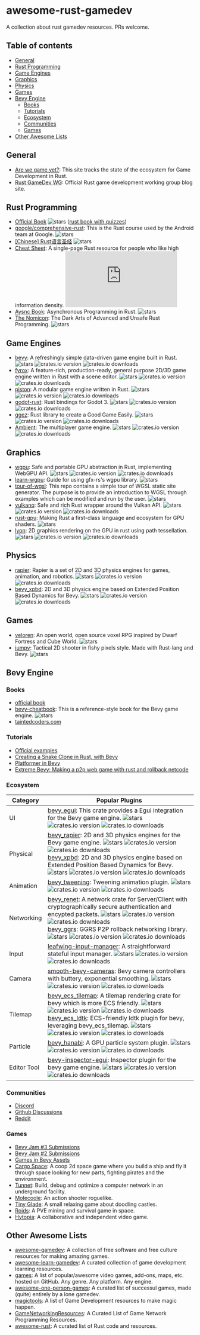 # awesome-rust-gamedev
A collection about rust gamedev resources. PRs welcome.

## Table of contents
- [General](#general)
- [Rust Programming](#rust-programming)
- [Game Engines](#game-engines)
- [Graphics](#graphics)
- [Physics](#physics)
- [Games](#games)
- [Bevy Engine](#bevy-engine)
  - [Books](#books)
  - [Tutorials](#tutorials)
  - [Ecosystem](#ecosystem)
  - [Communities](#communities)
  - [Games](#games-1)
- [Other Awesome Lists](#other-awesome-lists)

## General
- [Are we game yet?](https://arewegameyet.rs/): This site tracks the state of the ecosystem for Game Development in Rust.
- [Rust GameDev WG](https://gamedev.rs/): Official Rust game development working group blog site.

## Rust Programming
- [Official Book](https://doc.rust-lang.org/book/) ![stars](https://img.shields.io/github/stars/rust-lang/book) ([rust book with quizzes](https://rust-book.cs.brown.edu/))
- [google/comprehensive-rust](https://github.com/google/comprehensive-rust): This is the Rust course used by the Android team at Google. ![stars](https://img.shields.io/github/stars/google/comprehensive-rust)
- [[Chinese] Rust语言圣经](https://course.rs/about-book.html) ![stars](https://img.shields.io/github/stars/sunface/rust-course)
- [Cheat Sheet](https://github.com/ralfbiedert/cheats.rs/): A single-page Rust resource for people who like high information density. ![stars](https://img.shields.io/github/stars/ralfbiedert/cheats.rs)
- [Aysnc Book](https://rust-lang.github.io/async-book/): Asynchronous Programming in Rust. ![stars](https://img.shields.io/github/stars/rust-lang/async-book)
- [The Nomicon](https://doc.rust-lang.org/nomicon/): The Dark Arts of Advanced and Unsafe Rust Programming. ![stars](https://img.shields.io/github/stars/rust-lang/nomicon)

## Game Engines
- [bevy](https://github.com/bevyengine/bevy): A refreshingly simple data-driven game engine built in Rust. ![stars](https://img.shields.io/github/stars/bevyengine/bevy) ![crates.io version](https://img.shields.io/crates/v/bevy.svg) ![crates.io downloads](https://img.shields.io/crates/d/bevy.svg)
- [fyrox](https://github.com/FyroxEngine/Fyrox): A feature-rich, production-ready, general purpose 2D/3D game engine written in Rust with a scene editor. ![stars](https://img.shields.io/github/stars/FyroxEngine/Fyrox) ![crates.io version](https://img.shields.io/crates/v/fyrox.svg) ![crates.io downloads](https://img.shields.io/crates/d/fyrox.svg)
- [piston](https://github.com/PistonDevelopers/piston): A modular game engine written in Rust. ![stars](https://img.shields.io/github/stars/PistonDevelopers/piston) ![crates.io version](https://img.shields.io/crates/v/piston.svg) ![crates.io downloads](https://img.shields.io/crates/d/piston.svg)
- [godot-rust](https://github.com/godot-rust/gdnative): Rust bindings for Godot 3. ![stars](https://img.shields.io/github/stars/godot-rust/gdnative) ![crates.io version](https://img.shields.io/crates/v/gdnative.svg) ![crates.io downloads](https://img.shields.io/crates/d/gdnative.svg)
- [ggez](https://github.com/ggez/ggez): Rust library to create a Good Game Easily. ![stars](https://img.shields.io/github/stars/ggez/ggez) ![crates.io version](https://img.shields.io/crates/v/ggez.svg) ![crates.io downloads](https://img.shields.io/crates/d/ggez.svg)
- [Ambient](https://github.com/AmbientRun/Ambient): The multiplayer game engine. ![stars](https://img.shields.io/github/stars/AmbientRun/Ambient) ![crates.io version](https://img.shields.io/crates/v/ambient_api.svg) ![crates.io downloads](https://img.shields.io/crates/d/ambient_api.svg)

## Graphics
- [wgpu](https://github.com/gfx-rs/wgpu): Safe and portable GPU abstraction in Rust, implementing WebGPU API. ![stars](https://img.shields.io/github/stars/gfx-rs/wgpu) ![crates.io version](https://img.shields.io/crates/v/wgpu.svg) ![crates.io downloads](https://img.shields.io/crates/d/wgpu.svg)
- [learn-wgpu](https://sotrh.github.io/learn-wgpu/): Guide for using gfx-rs's wgpu library. ![stars](https://img.shields.io/github/stars/sotrh/learn-wgpu)
- [tour-of-wgsl](https://github.com/google/tour-of-wgsl): This repo contains a simple tour of WGSL static site generator. The purpose is to provide an introduction to WGSL through examples which can be modified and run by the user. ![stars](https://img.shields.io/github/stars/google/tour-of-wgsl)
- [vulkano](https://github.com/vulkano-rs/vulkano): Safe and rich Rust wrapper around the Vulkan API. ![stars](https://img.shields.io/github/stars/vulkano-rs/vulkano) ![crates.io version](https://img.shields.io/crates/v/vulkano.svg) ![crates.io downloads](https://img.shields.io/crates/d/vulkano.svg)
- [rust-gpu](https://github.com/EmbarkStudios/rust-gpu): Making Rust a first-class language and ecosystem for GPU shaders. ![stars](https://img.shields.io/github/stars/EmbarkStudios/rust-gpu)
- [lyon](https://github.com/nical/lyon): 2D graphics rendering on the GPU in rust using path tessellation. ![stars](https://img.shields.io/github/stars/nical/lyon) ![crates.io version](https://img.shields.io/crates/v/lyon.svg) ![crates.io downloads](https://img.shields.io/crates/d/lyon.svg)

## Physics
- [rapier](https://github.com/dimforge/rapier): Rapier is a set of 2D and 3D physics engines for games, animation, and robotics. ![stars](https://img.shields.io/github/stars/dimforge/rapier) ![crates.io version](https://img.shields.io/crates/v/rapier3d.svg) ![crates.io downloads](https://img.shields.io/crates/d/rapier3d.svg)
- [bevy_xpbd](https://github.com/Jondolf/bevy_xpbd): 2D and 3D physics engine based on Extended Position Based Dynamics for Bevy. ![stars](https://img.shields.io/github/stars/Jondolf/bevy_xpbd) ![crates.io version](https://img.shields.io/crates/v/bevy_xpbd_2d.svg) ![crates.io downloads](https://img.shields.io/crates/d/bevy_xpbd_2d.svg)

## Games
- [veloren](https://github.com/veloren/veloren): An open world, open source voxel RPG inspired by Dwarf Fortress and Cube World. ![stars](https://img.shields.io/github/stars/veloren/veloren)
- [jumpy](https://github.com/fishfolk/jumpy): Tactical 2D shooter in fishy pixels style. Made with Rust-lang and Bevy. ![stars](https://img.shields.io/github/stars/fishfolk/jumpy)

## Bevy Engine
### Books
- [official book](https://bevyengine.org/learn/book/introduction/)
- [bevy-cheatbook](https://bevy-cheatbook.github.io/): This is a reference-style book for the Bevy game engine. ![stars](https://img.shields.io/github/stars/bevy-cheatbook/bevy-cheatbook)
- [taintedcoders.com](https://taintedcoders.com/)
### Tutorials
- [Official examples](https://github.com/bevyengine/bevy/tree/latest/examples#examples)
- [Creating a Snake Clone in Rust, with Bevy](https://mbuffett.com/posts/bevy-snake-tutorial/)
- [Platformer in Bevy](https://youtube.com/playlist?list=PL6uRoaCCw7GMujF_6PtzvkrZBlB_ZKWyZ)
- [Extreme Bevy: Making a p2p web game with rust and rollback netcode](https://johanhelsing.studio/posts/extreme-bevy)
### Ecosystem
| Category | Popular Plugins |
| ---------| --------------- |
| UI | [bevy_egui](https://github.com/mvlabat/bevy_egui): This crate provides a Egui integration for the Bevy game engine. ![stars](https://img.shields.io/github/stars/mvlabat/bevy_egui) ![crates.io version](https://img.shields.io/crates/v/bevy_egui.svg) ![crates.io downloads](https://img.shields.io/crates/d/bevy_egui.svg) <br>  |
| Physical | [bevy_rapier](https://github.com/dimforge/bevy_rapier): 2D and 3D physics engines for the Bevy game engine. ![stars](https://img.shields.io/github/stars/dimforge/bevy_rapier) ![crates.io version](https://img.shields.io/crates/v/bevy_rapier2d.svg) ![crates.io downloads](https://img.shields.io/crates/d/bevy_rapier2d.svg) <br> [bevy_xpbd](https://github.com/Jondolf/bevy_xpbd): 2D and 3D physics engine based on Extended Position Based Dynamics for Bevy. ![stars](https://img.shields.io/github/stars/Jondolf/bevy_xpbd) ![crates.io version](https://img.shields.io/crates/v/bevy_xpbd_2d.svg) ![crates.io downloads](https://img.shields.io/crates/d/bevy_xpbd_2d.svg) |
| Animation | [bevy_tweening](https://github.com/djeedai/bevy_tweening): Tweening animation plugin. ![stars](https://img.shields.io/github/stars/djeedai/bevy_tweening) ![crates.io version](https://img.shields.io/crates/v/bevy_tweening.svg) ![crates.io downloads](https://img.shields.io/crates/d/bevy_tweening.svg) |
| Networking | [bevy_renet](https://github.com/lucaspoffo/renet/tree/master/bevy_renet): A network crate for Server/Client with cryptographically secure authentication and encypted packets. ![stars](https://img.shields.io/github/stars/lucaspoffo/renet) ![crates.io version](https://img.shields.io/crates/v/bevy_renet.svg) ![crates.io downloads](https://img.shields.io/crates/d/bevy_renet.svg) <br> [bevy_ggrs](https://github.com/gschup/bevy_ggrs): GGRS P2P rollback networking library. ![stars](https://img.shields.io/github/stars/gschup/bevy_ggrs) ![crates.io version](https://img.shields.io/crates/v/bevy_ggrs.svg) ![crates.io downloads](https://img.shields.io/crates/d/bevy_ggrs.svg) |
| Input | [leafwing-input-manager](https://github.com/leafwing-studios/leafwing-input-manager): A straightforward stateful input manager. ![stars](https://img.shields.io/github/stars/leafwing-studios/leafwing-input-manager) ![crates.io version](https://img.shields.io/crates/v/leafwing-input-manager.svg) ![crates.io downloads](https://img.shields.io/crates/d/leafwing-input-manager.svg) |
| Camera | [smooth-bevy-cameras](https://github.com/bonsairobo/smooth-bevy-cameras): Bevy camera controllers with buttery, exponential smoothing. ![stars](https://img.shields.io/github/stars/bonsairobo/smooth-bevy-cameras) ![crates.io version](https://img.shields.io/crates/v/leafwing-input-manager.svg) ![crates.io downloads](https://img.shields.io/crates/d/leafwing-input-manager.svg) |
| Tilemap | [bevy_ecs_tilemap](https://github.com/StarArawn/bevy_ecs_tilemap): A tilemap rendering crate for bevy which is more ECS friendly. ![stars](https://img.shields.io/github/stars/StarArawn/bevy_ecs_tilemap) ![crates.io version](https://img.shields.io/crates/v/bevy_ecs_tilemap.svg) ![crates.io downloads](https://img.shields.io/crates/d/bevy_ecs_tilemap.svg) <br> [bevy_ecs_ldtk](https://github.com/Trouv/bevy_ecs_ldtk): ECS-friendly ldtk plugin for bevy, leveraging bevy_ecs_tilemap. ![stars](https://img.shields.io/github/stars/Trouv/bevy_ecs_ldtk) ![crates.io version](https://img.shields.io/crates/v/bevy_ecs_ldtk.svg) ![crates.io downloads](https://img.shields.io/crates/d/bevy_ecs_ldtk.svg) |
| Particle | [bevy_hanabi](https://github.com/djeedai/bevy_hanabi): A GPU particle system plugin. ![stars](https://img.shields.io/github/stars/djeedai/bevy_hanabi) ![crates.io version](https://img.shields.io/crates/v/bevy_hanabi.svg) ![crates.io downloads](https://img.shields.io/crates/d/bevy_hanabi.svg)|
| Editor Tool | [bevy-inspector-egui](https://github.com/jakobhellermann/bevy-inspector-egui): Inspector plugin for the bevy game engine. ![stars](https://img.shields.io/github/stars/jakobhellermann/bevy-inspector-egui) ![crates.io version](https://img.shields.io/crates/v/bevy-inspector-egui.svg) ![crates.io downloads](https://img.shields.io/crates/d/bevy-inspector-egui.svg) |

### Communities
- [Discord](https://discord.gg/bevy)
- [Github Discussions](https://github.com/bevyengine/bevy/discussions)
- [Reddit](https://www.reddit.com/r/bevy)
### Games
- [Bevy Jam #3 Submissions](https://itch.io/jam/bevy-jam-3/entries)
- [Bevy Jam #2 Submissions](https://itch.io/jam/bevy-jam-2/entries)
- [Games in Bevy Assets](https://bevyengine.org/assets/#games)
- [Cargo Space](https://johanhelsing.studio/cargospace): A coop 2d space game where you build a ship and fly it through space looking for new parts, fighting pirates and the environment.
- [Tunnet](https://store.steampowered.com/app/2286390/Tunnet/): Build, debug and optimize a computer network in an underground facility.
- [Molecoole](https://store.steampowered.com/app/1792170/Molecoole/): An action shooter roguelike.
- [Tiny Glade](https://store.steampowered.com/app/2198150/Tiny_Glade/): A small relaxing game about doodling castles.
- [Roids](https://store.steampowered.com/app/2248000/Roids/): A PVE mining and survival game in space.
- [Hytopia](https://hytopia.com/): A collaborative and independent video game.

## Other Awesome Lists
- [awesome-gamedev](https://github.com/Calinou/awesome-gamedev): A collection of free software and free culture resources for making amazing games.
- [awesome-learn-gamedev](https://github.com/notpresident35/awesome-learn-gamedev): A curated collection of game development learning resources.
- [games](https://github.com/leereilly/games): A list of popular/awesome video games, add-ons, maps, etc. hosted on GitHub. Any genre. Any platform. Any engine.
- [awesome-one-person-games](https://github.com/Yonaba/awesome-one-person-games): A curated list of successul games, made (quite) entirely by a lone gamedev.
- [magictools](https://github.com/ellisonleao/magictools): A list of Game Development resources to make magic happen.
- [GameNetworkingResources](https://github.com/ThusSpokeNomad/GameNetworkingResources): A Curated List of Game Network Programming Resources.
- [awesome-rust](https://github.com/rust-unofficial/awesome-rust): A curated list of Rust code and resources.
